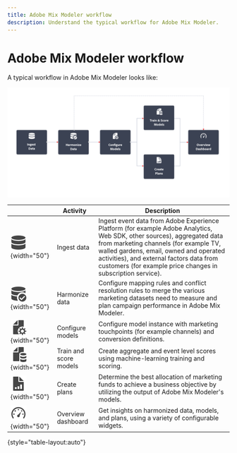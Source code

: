 ```yaml
---
title: Adobe Mix Modeler workflow
description: Understand the typical workflow for Adobe Mix Modeler.
---
```


# Adobe Mix Modeler workflow

A typical workflow in Adobe Mix Modeler looks like:

![Alt text](../assets/ApplicationWorkflow.svg)

|  | Activity | Description |
|---|---|---|
| ![Data](../assets/icons/Data.svg){width="50"} | Ingest data | Ingest event data from Adobe Experience Platform (for example Adobe Analytics, Web SDK, other sources), aggregated data from marketing channels (for example TV, walled gardens, email, owned and operated activities), and external factors data from customers (for example price changes in subscription service). |
| ![DataCheck](../assets/icons/DataCheck.svg){width="50"} | Harmonize data | Configure mapping rules and conflict resolution rules to merge the various marketing datasets need to measure and plan campaign performance in Adobe Mix Modeler. |
|  ![FileConfig](../assets/icons/FileGear.svg){width="50"} | Configure models | Configure model instance with marketing touchpoints (for example channels) and conversion definitions. |
| ![FileData](../assets/icons/FileData.svg){width="50"}  | Train and score models | Create aggregate and event level scores using machine-learning training and scoring.  |
| ![FileChart](../assets/icons/FileChart.svg){width="50"} | Create plans |  Determine the best allocation of marketing funds to achieve a business objective by utilizing the output of Adobe Mix Modeler's models.   |
| ![Dashboard](../assets/icons/Dashboard.svg){width="50"} | Overview dashboard | Get insights on harmonized data, models, and plans, using a variety of configurable widgets. |

{style="table-layout:auto"}

